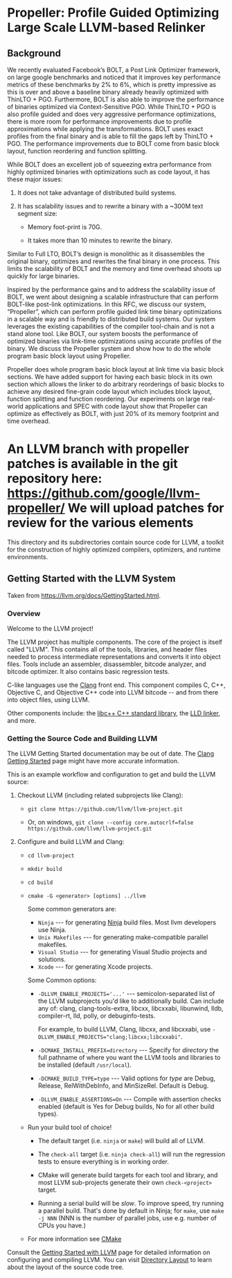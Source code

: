 # Propeller: Profile Guided Optimizing Large Scale LLVM-based Relinker

## Background

We recently evaluated Facebook’s BOLT, a Post Link Optimizer
framework, on large google benchmarks and noticed that it improves key
performance metrics of these benchmarks by 2% to 6%, which is pretty
impressive as this is over and above a baseline binary already heavily
optimized with ThinLTO + PGO. Furthermore, BOLT is also able to
improve the performance of binaries optimized via Context-Sensitive
PGO. While ThinLTO + PGO is also profile guided and does very
aggressive performance optimizations, there is more room for
performance improvements due to profile approximations while applying
the transformations. BOLT uses exact profiles from the final binary
and is able to fill the gaps left by ThinLTO + PGO. The performance
improvements due to BOLT come from basic block layout, function
reordering and function splitting.

While BOLT does an excellent job of squeezing extra performance from highly optimized
binaries with optimizations such as code layout, it has these major issues:

1. It does not take advantage of distributed build systems.

2. It has scalability issues and to rewrite a binary with a ~300M text segment size:

   * Memory foot-print is 70G.
   
   * It takes more than 10 minutes to rewrite the binary.

Similar to Full LTO, BOLT’s design is monolithic as it disassembles
the original binary, optimizes and rewrites the final binary in one
process. This limits the scalability of BOLT and the memory and time
overhead shoots up quickly for large binaries.

Inspired by the performance gains and to address the scalability issue
of BOLT, we went about designing a scalable infrastructure that can
perform BOLT-like post-link optimizations. In this RFC, we discuss our
system, “Propeller”, which can perform profile guided link time binary
optimizations in a scalable way and is friendly to distributed build
systems. Our system leverages the existing capabilities of the
compiler tool-chain and is not a stand alone tool. Like BOLT, our
system boosts the performance of optimized binaries via link-time
optimizations using accurate profiles of the binary. We discuss the
Propeller system and show how to do the whole program basic block
layout using Propeller.

Propeller does whole program basic block layout at link time via basic
block sections. We have added support for having each basic block in
its own section which allows the linker to do arbitrary reorderings of
basic blocks to achieve any desired fine-grain code layout which
includes block layout, function splitting and function reordering.
Our experiments on large real-world applications and SPEC with code
layout show that Propeller can optimize as effectively as BOLT, with
just 20% of its memory footprint and time overhead.

An LLVM branch with propeller patches is available in the git
repository here: https://github.com/google/llvm-propeller/ We will
upload patches for review for the various elements
=======
This directory and its subdirectories contain source code for LLVM,
a toolkit for the construction of highly optimized compilers,
optimizers, and runtime environments.

## Getting Started with the LLVM System

Taken from https://llvm.org/docs/GettingStarted.html.

### Overview

Welcome to the LLVM project!

The LLVM project has multiple components. The core of the project is
itself called "LLVM". This contains all of the tools, libraries, and header
files needed to process intermediate representations and converts it into
object files.  Tools include an assembler, disassembler, bitcode analyzer, and
bitcode optimizer.  It also contains basic regression tests.

C-like languages use the [Clang](http://clang.llvm.org/) front end.  This
component compiles C, C++, Objective C, and Objective C++ code into LLVM bitcode
-- and from there into object files, using LLVM.

Other components include:
the [libc++ C++ standard library](https://libcxx.llvm.org),
the [LLD linker](https://lld.llvm.org), and more.

### Getting the Source Code and Building LLVM

The LLVM Getting Started documentation may be out of date.  The [Clang
Getting Started](http://clang.llvm.org/get_started.html) page might have more
accurate information.

This is an example workflow and configuration to get and build the LLVM source:

1. Checkout LLVM (including related subprojects like Clang):

     * ``git clone https://github.com/llvm/llvm-project.git``

     * Or, on windows, ``git clone --config core.autocrlf=false
    https://github.com/llvm/llvm-project.git``

2. Configure and build LLVM and Clang:

     * ``cd llvm-project``

     * ``mkdir build``

     * ``cd build``

     * ``cmake -G <generator> [options] ../llvm``

        Some common generators are:

        * ``Ninja`` --- for generating [Ninja](https://ninja-build.org)
          build files. Most llvm developers use Ninja.
        * ``Unix Makefiles`` --- for generating make-compatible parallel makefiles.
        * ``Visual Studio`` --- for generating Visual Studio projects and
          solutions.
        * ``Xcode`` --- for generating Xcode projects.

        Some Common options:

        * ``-DLLVM_ENABLE_PROJECTS='...'`` --- semicolon-separated list of the LLVM
          subprojects you'd like to additionally build. Can include any of: clang,
          clang-tools-extra, libcxx, libcxxabi, libunwind, lldb, compiler-rt, lld,
          polly, or debuginfo-tests.

          For example, to build LLVM, Clang, libcxx, and libcxxabi, use
          ``-DLLVM_ENABLE_PROJECTS="clang;libcxx;libcxxabi"``.

        * ``-DCMAKE_INSTALL_PREFIX=directory`` --- Specify for *directory* the full
          pathname of where you want the LLVM tools and libraries to be installed
          (default ``/usr/local``).

        * ``-DCMAKE_BUILD_TYPE=type`` --- Valid options for *type* are Debug,
          Release, RelWithDebInfo, and MinSizeRel. Default is Debug.

        * ``-DLLVM_ENABLE_ASSERTIONS=On`` --- Compile with assertion checks enabled
          (default is Yes for Debug builds, No for all other build types).

      * Run your build tool of choice!

        * The default target (i.e. ``ninja`` or ``make``) will build all of LLVM.

        * The ``check-all`` target (i.e. ``ninja check-all``) will run the
          regression tests to ensure everything is in working order.

        * CMake will generate build targets for each tool and library, and most
          LLVM sub-projects generate their own ``check-<project>`` target.

        * Running a serial build will be *slow*.  To improve speed, try running a
          parallel build. That's done by default in Ninja; for ``make``, use
          ``make -j NNN`` (NNN is the number of parallel jobs, use e.g. number of
          CPUs you have.)

      * For more information see [CMake](https://llvm.org/docs/CMake.html)

Consult the
[Getting Started with LLVM](https://llvm.org/docs/GettingStarted.html#getting-started-with-llvm)
page for detailed information on configuring and compiling LLVM. You can visit
[Directory Layout](https://llvm.org/docs/GettingStarted.html#directory-layout)
to learn about the layout of the source code tree.

